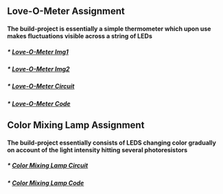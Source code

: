 ## Love-O-Meter Assignment

#### The build-project is essentially a simple thermometer which upon use makes fluctuations visible across a string of LEDs

##### * <a href="https://github.com/AlVicente/physicalcomputing/blob/master/Homework/Week4%20-%20Feb%205th/Love-O-Meter%20img1.JPG">Love-O-Meter Img1</a>
#####  * <a href="https://github.com/AlVicente/physicalcomputing/blob/master/Homework/Week4%20-%20Feb%205th/Love-O-Meter%20img2.JPG">Love-O-Meter Img2</a>
#####  * <a href="https://github.com/AlVicente/physicalcomputing/blob/master/Homework/Week4%20-%20Feb%205th/Love-O-Meter%20Circuit.png">Love-O-Meter Circuit</a>
##### * <a href="https://github.com/AlVicente/physicalcomputing/blob/master/Homework/Week4%20-%20Feb%205th/Love-O-Meter%20Code">Love-O-Meter Code</a>


## Color Mixing Lamp Assignment

#### The build-project essentially consists of LEDS changing color gradually on account of the light intensity hitting several photoresistors 

##### * <a href="https://github.com/AlVicente/physicalcomputing/blob/master/Homework/Week4%20-%20Feb%205th/Color%20Mixing%20Lamp%20Circuit.png">Color Mixing Lamp Circuit</a>
##### * <a href="https://github.com/AlVicente/physicalcomputing/blob/master/Homework/Week4%20-%20Feb%205th/Color%20Mixing%20Lamp%20Code">Color Mixing Lamp Code</a>
